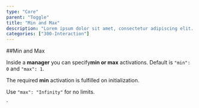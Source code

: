 ```yaml
---
type: "Core"
parent: "Toggle"
title: "Min and Max"
description: "Lorem ipsum dolor sit amet, consectetur adipiscing elit. Nunc tempus laoreet leo sit amet iaculis."
categories: ["300-Interaction"]
---
```


##Min and Max

Inside a **manager** you can specify**min or max** activations. Default is `"min": 0` and `"max": 1`.

The required **min** activation is fulfilled on initialization.

Use `"max": "Infinity"`  for no limits.

<demo>
  <demovanilla src="demos/inline/demos/toggle/minmax">
  </demovanilla>
</demo>
`
